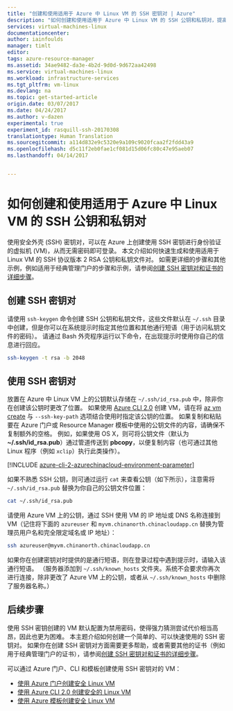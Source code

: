 ```yaml
---
title: "创建和使用适用于 Azure 中 Linux VM 的 SSH 密钥对 | Azure"
description: "如何创建和使用适用于 Azure 中 Linux VM 的 SSH 公钥和私钥对，提高身份验证过程的安全性。"
services: virtual-machines-linux
documentationcenter: 
author: iainfoulds
manager: timlt
editor: 
tags: azure-resource-manager
ms.assetid: 34ae9482-da3e-4b2d-9d0d-9d672aa42498
ms.service: virtual-machines-linux
ms.workload: infrastructure-services
ms.tgt_pltfrm: vm-linux
ms.devlang: na
ms.topic: get-started-article
origin.date: 03/07/2017
ms.date: 04/24/2017
ms.author: v-dazen
experimental: true
experiment_id: rasquill-ssh-20170308
translationtype: Human Translation
ms.sourcegitcommit: a114d832e9c5320e9a109c9020fcaa2f2fdd43a9
ms.openlocfilehash: d5c11f2eb0fae1cf081d15d06fc80c47e95aeb07
ms.lasthandoff: 04/14/2017


---
```


# <a name="how-to-create-and-use-an-ssh-public-and-private-key-pair-for-linux-vms-in-azure"></a>如何创建和使用适用于 Azure 中 Linux VM 的 SSH 公钥和私钥对
使用安全外壳 (SSH) 密钥对，可以在 Azure 上创建使用 SSH 密钥进行身份验证的虚拟机 (VM)，从而无需密码即可登录。 本文介绍如何快速生成和使用适用于 Linux VM 的 SSH 协议版本 2 RSA 公钥和私钥文件对。 如需更详细的步骤和其他示例，例如适用于经典管理门户的步骤和示例，请参阅[创建 SSH 密钥对和证书的详细步骤](create-ssh-keys-detailed.md)。

## <a name="create-an-ssh-key-pair"></a>创建 SSH 密钥对
请使用 `ssh-keygen` 命令创建 SSH 公钥和私钥文件，这些文件默认在 `~/.ssh` 目录中创建，但是你可以在系统提示时指定其他位置和其他通行短语（用于访问私钥文件的密码）。 请通过 Bash 外壳程序运行以下命令，在出现提示时使用你自己的信息进行回应。

```bash
ssh-keygen -t rsa -b 2048 
```

## <a name="use-the-ssh-key-pair"></a>使用 SSH 密钥对
放置在 Azure 中 Linux VM 上的公钥默认存储在 `~/.ssh/id_rsa.pub` 中，除非你在创建该公钥时更改了位置。 如果使用 [Azure CLI 2.0](https://docs.microsoft.com/cli/azure) 创建 VM，请在将 [az vm create](https://docs.microsoft.com/cli/azure/vm#create) 与 `--ssh-key-path` 选项结合使用时指定该公钥的位置。 如果复制和粘贴要在 Azure 门户或 Resource Manager 模板中使用的公钥文件的内容，请确保不复制额外的空格。 例如，如果使用 OS X，则可将公钥文件（默认为 **~/.ssh/id_rsa.pub**）通过管道传送到 **pbcopy**，以便复制内容（也可通过其他 Linux 程序（例如 `xclip`）执行此类操作）。 

[!INCLUDE [azure-cli-2-azurechinacloud-environment-parameter](../../../includes/azure-cli-2-azurechinacloud-environment-parameter.md)]

如果不熟悉 SSH 公钥，则可通过运行 `cat` 来查看公钥（如下所示），注意需将 `~/.ssh/id_rsa.pub` 替换为你自己的公钥文件位置：

```bash
cat ~/.ssh/id_rsa.pub
```

请使用 Azure VM 上的公钥，通过 SSH 使用 VM 的 IP 地址或 DNS 名称连接到 VM（记住将下面的 `azureuser` 和 `myvm.chinanorth.chinacloudapp.cn` 替换为管理员用户名和完全限定域名或 IP 地址）：

```bash
ssh azureuser@myvm.chinanorth.chinacloudapp.cn
```

如果你在创建密钥对时提供的是通行短语，则在登录过程中遇到提示时，请输入该通行短语。 （服务器添加到 `~/.ssh/known_hosts` 文件夹。系统不会要求你再次进行连接，除非更改了 Azure VM 上的公钥，或者从 `~/.ssh/known_hosts` 中删除了服务器名称。）

## <a name="next-steps"></a>后续步骤

使用 SSH 密钥创建的 VM 默认配置为禁用密码，使得强力猜测尝试代价相当高昂，因此也更为困难。 本主题介绍如何创建一个简单的、可以快速使用的 SSH 密钥对。 如果你在创建 SSH 密钥对方面需要更多帮助，或者需要其他的证书（例如用于经典管理门户的证书），请参阅[创建 SSH 密钥对和证书的详细步骤](create-ssh-keys-detailed.md)。

可以通过 Azure 门户、CLI 和模板创建使用 SSH 密钥对的 VM：

* [使用 Azure 门户创建安全 Linux VM](quick-create-portal.md?toc=%2fvirtual-machines%2flinux%2ftoc.json)
* [使用 Azure CLI 2.0 创建安全的 Linux VM](quick-create-cli.md?toc=%2fvirtual-machines%2flinux%2ftoc.json)
* [使用 Azure 模板创建安全 Linux VM](create-ssh-secured-vm-from-template.md?toc=%2fvirtual-machines%2flinux%2ftoc.json)
